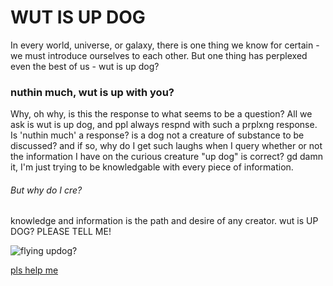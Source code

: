 # WUT IS UP DOG
In every world, universe, or galaxy, there is one thing we know for certain - we must introduce ourselves to each other. But one thing has perplexed even the best of us - wut is up dog?

### nuthin much, wut is up with you?

Why, oh why, is this the response to what seems to be a question? All we ask is wut is up dog, and ppl always respnd with such a prplxng response. Is 'nuthin much' a response? is a dog not a creature of substance to be discussed? and if so, why do I get such laughs when I query whether or not the information I have on the curious creature "up dog" is correct? gd damn it, I'm just trying to be knowledgable with every piece of information.

###### But why do I cre?
knowledge and information is the path and desire of any creator. wut is UP DOG? PLEASE TELL ME!

![flying updog?](https://media.giphy.com/media/3o85xsGXVuYh8lM3EQ/giphy.gif)

[pls help me](www.avibagla.com)